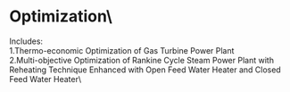 # Optimization\
Includes:\
1.Thermo-economic Optimization of Gas Turbine Power Plant\
2.Multi-objective Optimization of Rankine Cycle Steam Power Plant with Reheating Technique Enhanced with Open Feed Water Heater and Closed Feed Water Heater\ 
